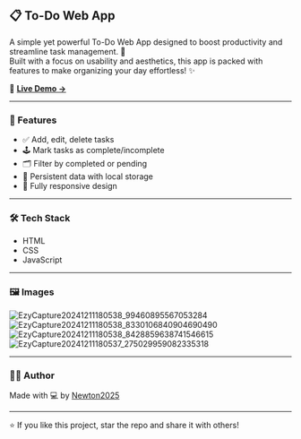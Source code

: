 ## 📋 To-Do Web App

A simple yet powerful To-Do Web App designed to boost productivity and streamline task management. 🚀  
Built with a focus on usability and aesthetics, this app is packed with features to make organizing your day effortless! ✨

🔗 **[Live Demo →](https://newtonnotes.netlify.app)**

---

### 🧰 Features

- ✅ Add, edit, delete tasks  
- 🕹️ Mark tasks as complete/incomplete  
- 🗂️ Filter by completed or pending  
- 💾 Persistent data with local storage  
- 📱 Fully responsive design  

---

### 🛠️ Tech Stack

- HTML  
- CSS  
- JavaScript  

---

### 🖼️ Images

![EzyCapture20241211180538_99460895567053284](https://github.com/user-attachments/assets/6c5fe6b7-ee75-4f0c-a9ba-e93f92ec1efb)  
![EzyCapture20241211180538_8330106840904690490](https://github.com/user-attachments/assets/87e4b465-5c2a-4963-b82b-99da7c7a65e8)  
![EzyCapture20241211180538_8428859638741546615](https://github.com/user-attachments/assets/ea14b99a-25f7-458b-bd33-08ee6be5b087)  
![EzyCapture20241211180537_275029959082335318](https://github.com/user-attachments/assets/ba365ae3-d20d-4a44-95cb-1f84917b94d6)

---

### 👨‍💻 Author

Made with 💻 by [Newton2025](https://github.com/Newton2025)

---

⭐ If you like this project, star the repo and share it with others!

